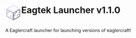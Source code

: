 # <img src=".github/assets/Glasses.png" alt="Logo"  align="left" width="50px"> Eagtek Launcher v1.1.0
# 
A Eaglercraft launcher for launching versions of eaglercraft! <br>
